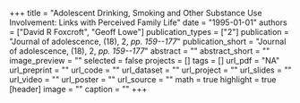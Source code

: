 +++
title = "Adolescent Drinking, Smoking and Other Substance Use Involvement: Links with Perceived Family Life"
date = "1995-01-01"
authors = ["David R Foxcroft", "Geoff Lowe"]
publication_types = ["2"]
publication = "Journal of adolescence, (18), 2, _pp. 159--177_"
publication_short = "Journal of adolescence, (18), 2, _pp. 159--177_"
abstract = ""
abstract_short = ""
image_preview = ""
selected = false
projects = []
tags = []
url_pdf = "NA"
url_preprint = ""
url_code = ""
url_dataset = ""
url_project = ""
url_slides = ""
url_video = ""
url_poster = ""
url_source = ""
math = true
highlight = true
[header]
image = ""
caption = ""
+++
